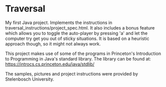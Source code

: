# Traversal
My first Java project. Implements the instructions in traversal_instructions/project_spec.html. It also includes a bonus feature which allows you to toggle the auto-player by pressing 'a' and let the computer try get you out of sticky situations. It is based on a heuristic approach though, so it might not always work.

This project makes use of some of the programs in Princeton's Introduction to Programming in Java's standard library. The library can be found at: https://introcs.cs.princeton.edu/java/stdlib/

The samples, pictures and project instructions were provided by Stelenbosch University.
